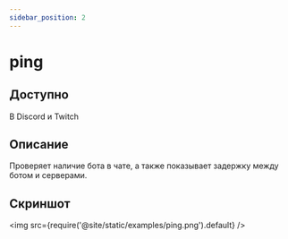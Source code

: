 ```yaml
---
sidebar_position: 2
---
```


# ping

## Доступно

В Discord и Twitch

## Описание

Проверяет наличие бота в чате, а также показывает задержку между ботом и серверами.

## Скриншот
<img src={require('@site/static/examples/ping.png').default} />
